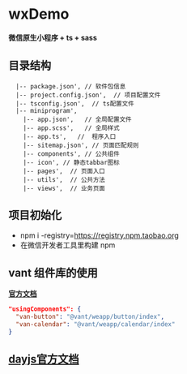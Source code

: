 # wxDemo

**微信原生小程序 + ts + sass**

## 目录结构

```
  |-- package.json', // 软件包信息
  |-- project.config.json',  // 项目配置文件
  |-- tsconfig.json',  // ts配置文件
  |-- miniprogram',
    |-- app.json',   // 全局配置文件
    |-- app.scss',   // 全局样式
    |-- app.ts',   //  程序入口
    |-- sitemap.json', // 页面匹配规则
    |-- components', // 公共组件
    |-- icon', // 静态tabbar图标
    |-- pages',  // 页面入口
    |-- utils',  // 公共方法
    |-- views',  // 业务页面
```

## 项目初始化

- npm i -registry=https://registry.npm.taobao.org
- 在微信开发者工具里构建 npm

## vant 组件库的使用
**[官方文档](https://vant-contrib.gitee.io/vant-weapp/#/home)**
```json
"usingComponents": {
  "van-button": "@vant/weapp/button/index",
  "van-calendar": "@vant/weapp/calendar/index"
}
```
## [dayjs官方文档](https://dayjs.fenxianglu.cn/) 
